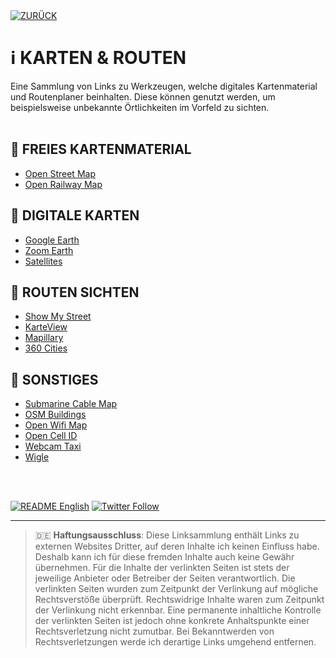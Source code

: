 <div align="left">
  <a href="https://github.com/ot2i7ba/OSINT/blob/main/de/"><img alt="ZURÜCK" src="https://img.shields.io/badge/ZURÜCK-lightgrey.svg?style=for-the-badge"></a>
</div>

# ℹ️ KARTEN & ROUTEN
Eine Sammlung von Links zu Werkzeugen, welche digitales Kartenmaterial und Routenplaner beinhalten. Diese können genutzt werden, um beispielsweise unbekannte Örtlichkeiten im Vorfeld zu sichten.
<br/><br/>

## 📑 FREIES KARTENMATERIAL
- [Open Street Map](https://www.openstreetmap.de/karte.html "Open Street Map")
- [Open Railway Map](https://www.openrailwaymap.org/ "Open Railway Map")

## 📑 DIGITALE KARTEN
- [Google Earth](https://earth.google.com/web/ "Google Earth")
- [Zoom Earth](https://zoom.earth/ "Zoom Earth")
- [Satellites](https://satellites.pro/ "Satellites")

## 📑 ROUTEN SICHTEN
- [Show My Street](https://showmystreet.com/ "Show My Street")
- [KarteView](https://kartaview.org/map/ "KartaView")
- [Mapillary](https://www.mapillary.com/app/ "Mapillary")
- [360 Cities](https://www.360cities.net/map "360 Cities")

## 📑 SONSTIGES
- [Submarine Cable Map](https://www.submarinecablemap.com/ "Submarine Cable Map")
- [OSM Buildings](https://osmbuildings.org/ "OSM Buildings")
- [Open Wifi Map](https://openwifimap.net/ "Open Wifi Map")
- [Open Cell ID](https://opencellid.org/ "Open Cell ID")
- [Webcam Taxi](https://www.webcamtaxi.com/en/germany.html "Webcam Taxi")
- [Wigle](https://www.wigle.net/ "Wireless Network Mapping")

<br/><br/>
<div align="left">
  <a href="https://github.com/ot2i7ba/OSINT/blob/main/en/README.md"><img alt="README English" src="https://img.shields.io/badge/README-English-lightgrey.svg?style=for-the-badge"></a>
  <a href="https://twitter.com/intent/follow?screen_name=ot2i7ba"><img alt="Twitter Follow" src="https://img.shields.io/twitter/follow/ot2i7ba?logo=twitter&logoColor=white&style=for-the-badge"></a>
</div>

---
> :de: **Haftungsausschluss**: Diese Linksammlung enthält Links zu externen Websites Dritter, auf deren Inhalte ich keinen Einfluss habe. Deshalb kann ich für diese fremden Inhalte auch keine Gewähr übernehmen. Für die Inhalte der verlinkten Seiten ist stets der jeweilige Anbieter oder Betreiber der Seiten verantwortlich. Die verlinkten Seiten wurden zum Zeitpunkt der Verlinkung auf mögliche Rechtsverstöße überprüft. Rechtswidrige Inhalte waren zum Zeitpunkt der Verlinkung nicht erkennbar. Eine permanente inhaltliche Kontrolle der verlinkten Seiten ist jedoch ohne konkrete Anhaltspunkte einer Rechtsverletzung nicht zumutbar. Bei Bekanntwerden von Rechtsverletzungen werde ich derartige Links umgehend entfernen.
